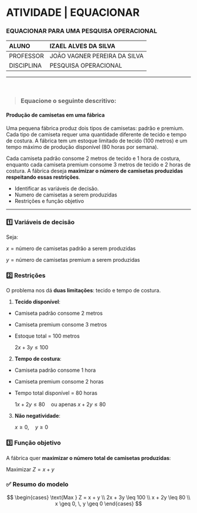 # ATIVIDADE | EQUACIONAR

### EQUACIONAR PARA UMA PESQUISA OPERACIONAL

|   ALUNO       |   IZAEL ALVES DA SILVA   |
|:---------------|:--------------------------|
|   PROFESSOR    |   JOÃO VAGNER PEREIRA DA SILVA         |
|   DISCIPLINA  |   PESQUISA OPERACIONAL |

---

<br>

> ### Equacione o seguinte descritivo:

#### Produção de camisetas em uma fábrica

Uma pequena fábrica produz dois tipos de camisetas: padrão e premium.
Cada tipo de camiseta requer uma quantidade diferente de tecido e tempo de costura. A fábrica tem um estoque limitado de tecido (100 metros) e um tempo máximo de produção disponível (80 horas por semana).

Cada camiseta padrão consome 2 metros de tecido e 1 hora de costura, enquanto cada camiseta premium consome 3 metros de tecido e 2 horas de costura.
A fábrica deseja **maximizar o número de camisetas produzidas respeitando essas restrições**. 

- Identificar as variáveis de decisão.
- Numero de camisetas a serem produzidas
- Restrições e função objetivo

---

### **1️⃣ Variáveis de decisão**

Seja:

$x = \text{número de camisetas padrão a serem produzidas}$

$y = \text{número de camisetas premium a serem produzidas}$

### **2️⃣ Restrições**

O problema nos dá **duas limitações**: tecido e tempo de costura.

1. **Tecido disponível**:

* Camiseta padrão consome 2 metros
* Camiseta premium consome 3 metros
* Estoque total = 100 metros

    $2x + 3y \leq 100$

2. **Tempo de costura**:

* Camiseta padrão consome 1 hora
* Camiseta premium consome 2 horas
* Tempo total disponível = 80 horas

    $1x + 2y \leq 80 \quad \text{ou apenas } x + 2y \leq 80$

3. **Não negatividade**:

    $x \geq 0, \quad y \geq 0$

### **3️⃣ Função objetivo**

A fábrica quer **maximizar o número total de camisetas produzidas**:

$\text{Maximizar } Z = x + y$

### ✅ **Resumo do modelo**

$$
\begin{cases}
\text{Max } Z = x + y \\
2x + 3y \leq 100 \\
x + 2y \leq 80 \\
x \geq 0, \, y \geq 0
\end{cases}
$$